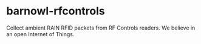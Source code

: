 # barnowl-rfcontrols
Collect ambient RAIN RFID packets from RF Controls readers. We believe in an open Internet of Things.
